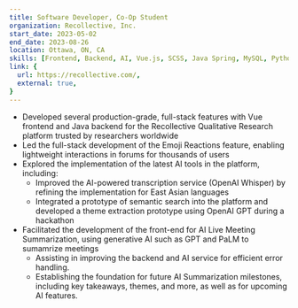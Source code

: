 ```yaml
---
title: Software Developer, Co-Op Student
organization: Recollective, Inc.
start_date: 2023-05-02
end_date: 2023-08-26
location: Ottawa, ON, CA
skills: [Frontend, Backend, AI, Vue.js, SCSS, Java Spring, MySQL, Python, Generative AI]
link: {
  url: https://recollective.com/,
  external: true,
}
---
```


- Developed several production-grade, full-stack features with Vue frontend and Java backend for the Recollective Qualitative Research platform trusted by researchers worldwide
- Led the full-stack development of the Emoji Reactions feature, enabling lightweight interactions in forums for thousands of users
- Explored the implementation of the latest AI tools in the platform, including:
  - Improved the AI-powered transcription service (OpenAI Whisper) by refining the implementation for East Asian languages
  - Integrated a prototype of semantic search into the platform and developed a theme extraction prototype using OpenAI GPT during a hackathon
- Facilitated the development of the front-end for AI Live Meeting Summarization, using generative AI such as GPT and PaLM to sumamrize meetings
  - Assisting in improving the backend and AI service for efficient error handling.
  - Establishing the foundation for future AI Summarization milestones, including key takeaways, themes, and more, as well as for upcoming AI features.